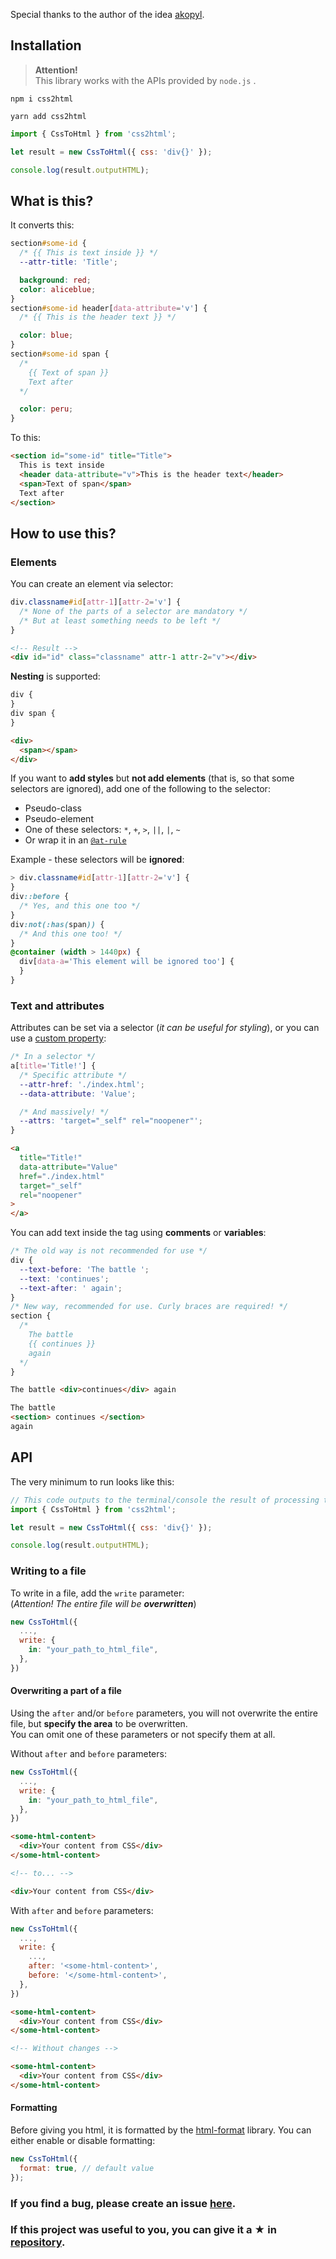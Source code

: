 Special thanks to the author of the idea [akopyl](https://github.com/anatolykopyl).

## Installation

> **Attention!** <br>
> This library works with the APIs provided by `node.js` .

```shell
npm i css2html
```

```shell
yarn add css2html
```

```js
import { CssToHtml } from 'css2html';

let result = new CssToHtml({ css: 'div{}' });

console.log(result.outputHTML);
```

## What is this?

It converts this:

```css
section#some-id {
  /* {{ This is text inside }} */
  --attr-title: 'Title';

  background: red;
  color: aliceblue;
}
section#some-id header[data-attribute='v'] {
  /* {{ This is the header text }} */

  color: blue;
}
section#some-id span {
  /* 
    {{ Text of span }} 
    Text after 
  */

  color: peru;
}
```

To this:

```html
<section id="some-id" title="Title">
  This is text inside
  <header data-attribute="v">This is the header text</header>
  <span>Text of span</span>
  Text after
</section>
```

## How to use this?

### Elements

You can create an element via selector:

```css
div.classname#id[attr-1][attr-2='v'] {
  /* None of the parts of a selector are mandatory */
  /* But at least something needs to be left */
}
```

```html
<!-- Result -->
<div id="id" class="classname" attr-1 attr-2="v"></div>
```

**Nesting** is supported:

```css
div {
}
div span {
}
```

```html
<div>
  <span></span>
</div>
```

If you want to **add styles** but **not add elements** (that is, so that some selectors are ignored), add one of the following to the selector:

- Pseudo-class
- Pseudo-element
- One of these selectors: `*`, `+`, `>`, `||`, `|`, `~`
- Or wrap it in an [`@at-rule`](https://developer.mozilla.org/en-US/docs/Web/CSS/At-rule)

Example - these selectors will be **ignored**:

```css
> div.classname#id[attr-1][attr-2='v'] {
}
div::before {
  /* Yes, and this one too */
}
div:not(:has(span)) {
  /* And this one too! */
}
@container (width > 1440px) {
  div[data-a='This element will be ignored too'] {
  }
}
```

### Text and attributes

Attributes can be set via a selector (_it can be useful for styling_), or you can use a [custom property](https://developer.mozilla.org/en-US/docs/Web/CSS/--*):

```css
/* In a selector */
a[title='Title!'] {
  /* Specific attribute */
  --attr-href: './index.html';
  --data-attribute: 'Value';

  /* And massively! */
  --attrs: 'target="_self" rel="noopener"';
}
```

```html
<a
  title="Title!"
  data-attribute="Value"
  href="./index.html"
  target="_self"
  rel="noopener"
>
</a>
```

You can add text inside the tag using **comments** or **variables**:

```css
/* The old way is not recommended for use */
div {
  --text-before: 'The battle ';
  --text: 'continues';
  --text-after: ' again';
}
/* New way, recommended for use. Curly braces are required! */
section {
  /* 
    The battle
    {{ continues }}
    again
  */
}
```

```html
The battle <div>continues</div> again

The battle
<section> continues </section>
again
```

## API

The very minimum to run looks like this:

```js
// This code outputs to the terminal/console the result of processing the simplest CSS from the single tag.
import { CssToHtml } from 'css2html';

let result = new CssToHtml({ css: 'div{}' });

console.log(result.outputHTML);
```

### Writing to a file

To write in a file, add the `write` parameter:
<br>
(_Attention! The entire file will be **overwritten**_)

```js
new CssToHtml({
  ...,
  write: {
    in: "your_path_to_html_file",
  },
})
```

#### Overwriting a part of a file

Using the `after` and/or `before` parameters, you will not overwrite the entire file, but **specify the area** to be overwritten.
<br>
You can omit one of these parameters or not specify them at all.

Without `after` and `before` parameters:

```js
new CssToHtml({
  ...,
  write: {
    in: "your_path_to_html_file",
  },
})
```

```html
<some-html-content>
  <div>Your content from CSS</div>
</some-html-content>

<!-- to... -->

<div>Your content from CSS</div>
```

With `after` and `before` parameters:

```js
new CssToHtml({
  ...,
  write: {
    ...,
    after: '<some-html-content>',
    before: '</some-html-content>',
  },
})
```

```html
<some-html-content>
  <div>Your content from CSS</div>
</some-html-content>

<!-- Without changes -->

<some-html-content>
  <div>Your content from CSS</div>
</some-html-content>
```

#### Formatting

Before giving you html, it is formatted by the [html-format](https://www.npmjs.com/package/html-format) library.
You can either enable or disable formatting:

```js
new CssToHtml({
  format: true, // default value
});
```

### If you find a bug, please create an issue [here](https://github.com/Ulyanov-programmer/css2html/issues).

### If this project was useful to you, you can give it a ★ in [repository](https://github.com/Ulyanov-programmer/css2html).
